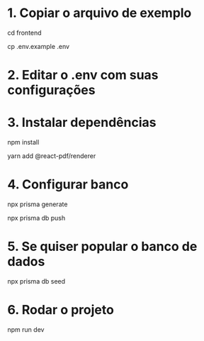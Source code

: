


# 1. Copiar o arquivo de exemplo
cd frontend

cp .env.example .env



# 2. Editar o .env com suas configurações

# 3. Instalar dependências
npm install

yarn add @react-pdf/renderer


# 4. Configurar banco
npx prisma generate

npx prisma db push


# 5. Se quiser popular o banco de dados
npx prisma db seed

# 6. Rodar o projeto
npm run dev

